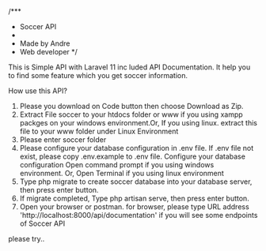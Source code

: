 /***
 * Soccer API
 * 
 * Made by Andre
 * Web developer
 */ 

This is Simple API with Laravel 11 inc luded API Documentation. It help you to find some feature which you get soccer information.

How use this API?
1. Please you download on Code button then  choose Download as Zip.
2. Extract File soccer to  your htdocs folder or www if you using xampp packges on your windows environment.Or, If you using linux. extract this file to your www folder under Linux Environment
3. Please enter soccer folder
4. Please configure your database configuration in .env file. If .env file not exist, please copy .env.example to .env file. Configure your database configuration
Open command prompt if you using windows environment. Or, Open Terminal if you using linux environment
5. Type php migrate to create soccer database into your database server, then press enter button.
6. If migrate completed, Type php artisan serve, then press enter button.
7. Open your browser or postman. for browser, please type URL address 'http://localhost:8000/api/documentation' if you will see some endpoints of Soccer API

please try..

